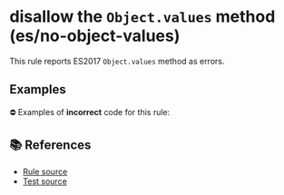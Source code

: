 # disallow the `Object.values` method (es/no-object-values)

This rule reports ES2017 `Object.values` method as errors.

## Examples

⛔ Examples of **incorrect** code for this rule:

<eslint-playground type="bad" code="/*eslint es/no-object-values: error */
const values = Object.values(obj)
" />

## 📚 References

- [Rule source](https://github.com/mysticatea/eslint-plugin-es/blob/v1.3.1/lib/rules/no-object-values.js)
- [Test source](https://github.com/mysticatea/eslint-plugin-es/blob/v1.3.1/tests/lib/rules/no-object-values.js)
